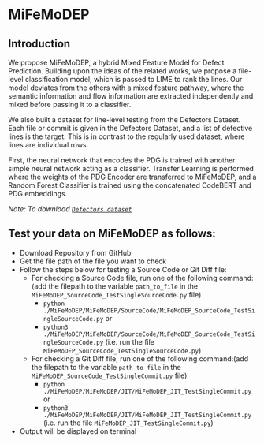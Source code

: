 # MiFeMoDEP

## Introduction

We propose MiFeMoDEP, a hybrid Mixed Feature Model for Defect Prediction. Building upon the ideas of the related works, we propose a file-level classification model, which is passed to LIME to rank the lines. Our model deviates from the others with a mixed feature pathway, where the semantic information and flow information are extracted independently and mixed before passing it to a classifier.

We also built a dataset for line-level testing from the Defectors Dataset. Each file or commit is given in the Defectors Dataset, and a list of defective lines is the target. This is in contrast to the regularly used dataset, where lines are individual rows.

First, the neural network that encodes the PDG is trained with another simple neural network acting as a classifier. Transfer Learning is performed where the weights of the PDG Encoder are transferred to MiFeMoDEP, and a Random Forest Classifier is trained using the concatenated CodeBERT and PDG embeddings.

*Note: To download [`Defectors dataset`](https://zenodo.org/records/7570822)*

## Test your data on MiFeMoDEP as follows:
* Download Repository from GitHub
* Get the file path of the file you want to check<br>
* Follow the steps below for testing a Source Code or Git Diff file:
  * For checking a Source Code file, run one of the following command:(add the filepath to the variable `path_to_file` in the `MiFeMoDEP_SourceCode_TestSingleSourceCode.py` file)
    *   `python ./MiFeMoDEP/MiFeMoDEP/SourceCode/MiFeMoDEP_SourceCode_TestSingleSourceCode.py` or 
    *  `python3 ./MiFeMoDEP/MiFeMoDEP/SourceCode/MiFeMoDEP_SourceCode_TestSingleSourceCode.py` (i.e. run the file `MiFeMoDEP_SourceCode_TestSingleSourceCode.py`)
  * For checking a Git Diff file, run one of the following command:(add the filepath to the variable `path_to_file` in the `MiFeMoDEP_SourceCode_TestSingleCommit.py` file)
    *   `python ./MiFeMoDEP/MiFeMoDEP/JIT/MiFeMoDEP_JIT_TestSingleCommit.py` or 
    *   `python3 ./MiFeMoDEP/MiFeMoDEP/JIT/MiFeMoDEP_JIT_TestSingleCommit.py` (i.e. run the file `MiFeMoDEP_JIT_TestSingleCommit.py`)
* Output will be displayed on terminal
